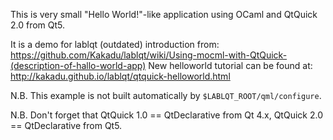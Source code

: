 This is very small "Hello World!"-like application using OCaml and QtQuick 2.0 from Qt5.

It is a demo for lablqt (outdated) introduction from:
    https://github.com/Kakadu/lablqt/wiki/Using-mocml-with-QtQuick-(description-of-hallo-world-app)
New helloworld tutorial can be found at: http://kakadu.github.io/lablqt/qtquick-helloworld.html

N.B. This example is not built automatically by `$LABLQT_ROOT/qml/configure`.

N.B. Don't forget that QtQuick 1.0 == QtDeclarative from Qt 4.x,
QtQuick 2.0 == QtDeclarative from Qt5.

